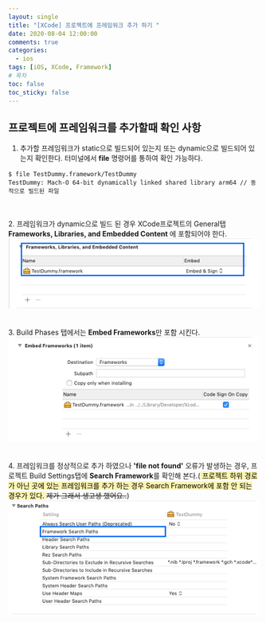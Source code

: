 ```yaml
---
layout: single
title: "[XCode] 프로젝트에 프레임워크 추가 하기 "
date: 2020-08-04 12:00:00
comments: true
categories:
  - ios
tags: [iOS, XCode, Framework]
# 목차
toc: false
toc_sticky: false
---
```

## 프로젝트에 프레임워크를 추가할때 확인 사항

1. 추가할 프레임워크가 static으로 빌드되어 있는지 또는 dynamic으로 빌드되어 있는지 확인한다. 터미널에서 **file** 명령어를 통하여 확인 가능하다.  
```
$ file TestDummy.framework/TestDummy
TestDummy: Mach-O 64-bit dynamically linked shared library arm64 // 동적으로 빌드된 파일
```  
<br/><br/>
2. 프레임워크가 dynamic으로 빌드 된 경우 XCode프로젝트의 General탭 **Frameworks, Libraries, and Embedded Content** 에 포함되어야 한다.  
![Embedded](https://raw.githubusercontent.com/yepark/yepark.github.io/master/assets/images/screen_shot_20200805_2.png)  
<br/><br/>
3. Build Phases 탭에서는 **Embed Frameworks**만 포함 시킨다.  
![Embedded](https://raw.githubusercontent.com/yepark/yepark.github.io/master/assets/images/screen_shot_20200805_4.png)  
<br/><br/>
4. 프레임워크를 정상적으로 추가 하였으나 **'file not found'** 오류가 발생하는 경우, 프로젝트 Build Settings탭에 **Search Framework**를 확인해 본다.(<mark  style='background-color: #fff5b1'> 프로젝트 하위 경로가 아닌 곳에 있는 프레임워크를 추가 하는 경우 Search Framework에 포함 안 되는 경우가 있다. </mark> ~~제가 그래서 생고생 했어요..~~)  
![Embedded](https://raw.githubusercontent.com/yepark/yepark.github.io/master/assets/images/screen_shot_20200805_1.png)
